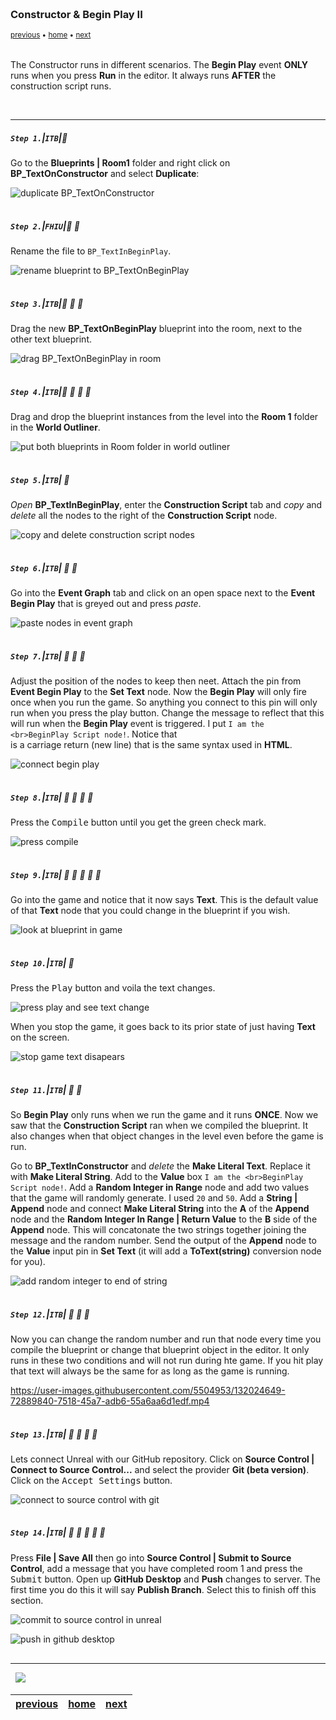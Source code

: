 <img src="https://via.placeholder.com/1000x4/45D7CA/45D7CA" alt="drawing" height="4px"/>

### Constructor & Begin Play II

<sub>[previous](../constructor-begin/README.md#user-content-constructor--begin-play) • [home](../README.md#user-content-ue4-blueprints) • [next](../collision/README.md#user-content-collision-events)</sub>

<img src="https://via.placeholder.com/1000x4/45D7CA/45D7CA" alt="drawing" height="4px"/>

The Constructor runs in different scenarios.  The **Begin Play** event **ONLY** runs when you press **Run** in the editor.  It always runs **AFTER** the construction script runs.

<br>

---


##### `Step 1.`\|`ITB`|:small_blue_diamond:

Go to the **Blueprints | Room1** folder and right click on **BP_TextOnConstructor** and select **Duplicate**:

![duplicate BP_TextOnConstructor](images/DuplicateBPRm1.jpg)

<img src="https://via.placeholder.com/500x2/45D7CA/45D7CA" alt="drawing" height="2px" alt = ""/>

##### `Step 2.`\|`FHIU`|:small_blue_diamond: :small_blue_diamond: 

Rename the file to `BP_TextInBeginPlay`.

![rename blueprint to BP_TextOnBeginPlay](images/RenameBeginPlayRm1.jpg)

<img src="https://via.placeholder.com/500x2/45D7CA/45D7CA" alt="drawing" height="2px" alt = ""/>

##### `Step 3.`\|`ITB`|:small_blue_diamond: :small_blue_diamond: :small_blue_diamond:

Drag the new **BP_TextOnBeginPlay** blueprint into the room, next to the other text blueprint.

![drag BP_TextOnBeginPlay in room](images/DragBPInRoom1.jpg)

<img src="https://via.placeholder.com/500x2/45D7CA/45D7CA" alt="drawing" height="2px" alt = ""/>

##### `Step 4.`\|`ITB`|:small_blue_diamond: :small_blue_diamond: :small_blue_diamond: :small_blue_diamond:

Drag and drop the blueprint instances from the level into the **Room 1** folder in the **World Outliner**.

![put both blueprints in Room folder in world outliner](images/WorldOutlinerCleanupRm1.jpg)

<img src="https://via.placeholder.com/500x2/45D7CA/45D7CA" alt="drawing" height="2px" alt = ""/>

##### `Step 5.`\|`ITB`| :small_orange_diamond:

*Open* **BP_TextInBeginPlay**, enter the **Construction Script** tab and *copy* and *delete* all the nodes to the right of the **Construction Script** node.

![copy and delete construction script nodes](images/CopyAndDeleteConstructionNodes.jpg)

<img src="https://via.placeholder.com/500x2/45D7CA/45D7CA" alt="drawing" height="2px" alt = ""/>

##### `Step 6.`\|`ITB`| :small_orange_diamond: :small_blue_diamond:

Go into the **Event Graph** tab and click on an open space next to the **Event Begin Play** that is greyed out and press *paste*.

![paste nodes in event graph](images/PasteInEventGraphRm1.jpg)

<img src="https://via.placeholder.com/500x2/45D7CA/45D7CA" alt="drawing" height="2px" alt = ""/>

##### `Step 7.`\|`ITB`| :small_orange_diamond: :small_blue_diamond: :small_blue_diamond:

Adjust the position of the nodes to keep then neet. Attach the pin from **Event Begin Play** to the **Set Text** node. Now the **Begin Play** will only fire once when you run the game. So anything you connect to this pin will only run when you press the play button. Change the message to reflect that this will run when the **Begin Play** event is triggered. I put `I am the <br>BeginPlay Script node!`.  Notice that **<br>** is a carriage return (new line) that is the same syntax used in **HTML**.

![connect begin play](images/ConnectBeginPlayToSetTextExPins.jpg)

<img src="https://via.placeholder.com/500x2/45D7CA/45D7CA" alt="drawing" height="2px" alt = ""/>

##### `Step 8.`\|`ITB`| :small_orange_diamond: :small_blue_diamond: :small_blue_diamond: :small_blue_diamond:

Press the <kbd>Compile</kbd> button until you get the green check mark.

![press compile](images/PressCompileRm1.jpg)

<img src="https://via.placeholder.com/500x2/45D7CA/45D7CA" alt="drawing" height="2px" alt = ""/>

##### `Step 9.`\|`ITB`| :small_orange_diamond: :small_blue_diamond: :small_blue_diamond: :small_blue_diamond: :small_blue_diamond:

Go into the game and notice that it now says **Text**. This is the default value of that **Text** node that you could change in the blueprint if you wish.

![look at blueprint in game](images/image_02.jpg)

<img src="https://via.placeholder.com/500x2/45D7CA/45D7CA" alt="drawing" height="2px" alt = ""/>

##### `Step 10.`\|`ITB`| :large_blue_diamond:

Press the <kbd>Play</kbd> button and voila the text changes.

![press play and see text change](images/image_03.jpg)

When you stop the game, it goes back to its prior state of just having **Text** on the screen.

![stop game text disapears](images/BackToText.jpg)

<img src="https://via.placeholder.com/500x2/45D7CA/45D7CA" alt="drawing" height="2px" alt = ""/>

##### `Step 11.`\|`ITB`| :large_blue_diamond: :small_blue_diamond: 

So **Begin Play** only runs when we run the game and it runs **ONCE**. Now we saw that the **Construction Script** ran when we compiled the blueprint. It also changes when that object changes in the level even before the game is run.

Go to **BP_TextInConstructor** and *delete* the **Make Literal Text**. Replace it with **Make Literal String**. Add to the **Value** box `I am the <br>BeginPlay Script node!`. Add a **Random Integer in Range** node and add two values that the game will randomly generate. I used `20` and `50`. Add a **String | Append** node and connect **Make Literal String** into the **A** of the **Append** node and the **Random Integer In Range | Return Value** to the **B** side of the **Append** node. This will concatonate the two strings together joining the message and the random number. Send the output of the **Append** node to the **Value** input pin in **Set Text** (it will add a **ToText(string)** conversion node for you).

![add random integer to end of string](images/image_04.jpg)

<img src="https://via.placeholder.com/500x2/45D7CA/45D7CA" alt="drawing" height="2px" alt = ""/>


##### `Step 12.`\|`ITB`| :large_blue_diamond: :small_blue_diamond: :small_blue_diamond: 

Now you can change the random number and run that node every time you compile the blueprint or change that blueprint object in the editor. It only runs in these two conditions and will not run during hte game. If you hit play that text will always be the same for as long as the game is running.

https://user-images.githubusercontent.com/5504953/132024649-72889840-7518-45a7-adb6-55a6aa6d1edf.mp4


<img src="https://via.placeholder.com/500x2/45D7CA/45D7CA" alt="drawing" height="2px" alt = ""/>

##### `Step 13.`\|`ITB`| :large_blue_diamond: :small_blue_diamond: :small_blue_diamond:  :small_blue_diamond: 

Lets connect Unreal with our GitHub repository. Click on **Source Control | Connect to Source Control...** and select the provider **Git (beta version)**. Click on the <kbd>Accept Settings</kbd> button.

![connect to source control with git](images/image_05.jpg)

<img src="https://via.placeholder.com/500x2/45D7CA/45D7CA" alt="drawing" height="2px" alt = ""/>

##### `Step 14.`\|`ITB`| :large_blue_diamond: :small_blue_diamond: :small_blue_diamond: :small_blue_diamond:  :small_blue_diamond: 

Press **File | Save All** then go into **Source Control | Submit to Source Control**, add a message that you have completed room 1 and press the <kbd>Submit</kbd> button. Open up **GitHub Desktop** and **Push** changes to server. The first time you do this it will say **Publish Branch**.  Select this to finish off this section.

![commit to source control in unreal](images/image_06.jpg)

![push in github desktop](images/RmOneGithub.jpg)

<img src="https://via.placeholder.com/500x2/45D7CA/45D7CA" alt="drawing" height="2px" alt = ""/>

___


<img src="https://via.placeholder.com/1000x4/dba81a/dba81a" alt="drawing" height="4px" alt = ""/>

<img src="https://via.placeholder.com/1000x100/45D7CA/000000/?text=Next Up - Collision Events">

<img src="https://via.placeholder.com/1000x4/dba81a/dba81a" alt="drawing" height="4px" alt = ""/>

| [previous](../constructor-begin/README.md#user-content-constructor--begin-play)| [home](../README.md#user-content-ue4-blueprints) | [next](../collision/README.md#user-content-collision-events)|
|---|---|---|
